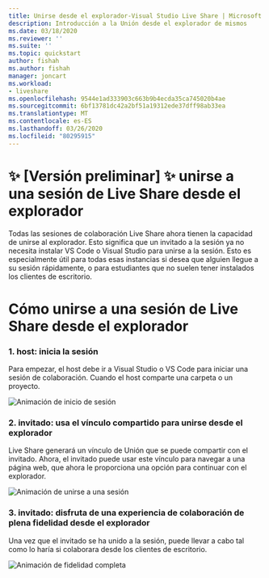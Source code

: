 ```yaml
---
title: Unirse desde el explorador-Visual Studio Live Share | Microsoft Docs
description: Introducción a la Unión desde el explorador de mismos
ms.date: 03/18/2020
ms.reviewer: ''
ms.suite: ''
ms.topic: quickstart
author: fishah
ms.author: fishah
manager: joncart
ms.workload:
- liveshare
ms.openlocfilehash: 9544e1ad333903c663b9b4ecda35ca745020b4ae
ms.sourcegitcommit: 6bf13781dc42a2bf51a19312ede37dff98ab33ea
ms.translationtype: MT
ms.contentlocale: es-ES
ms.lasthandoff: 03/26/2020
ms.locfileid: "80295915"
---
```

<!--
Copyright &copy; Microsoft Corporation
All rights reserved.
Creative Commons Attribution 4.0 License (International): https://creativecommons.org/licenses/by/4.0/legalcode
-->

# <a name="preview-joining-a-live-share-session-from-the-browser"></a>✨ [Versión preliminar] ✨ unirse a una sesión de Live Share desde el explorador

Todas las sesiones de colaboración Live Share ahora tienen la capacidad de unirse al explorador. Esto significa que un invitado a la sesión ya no necesita instalar VS Code o Visual Studio para unirse a la sesión. Esto es especialmente útil para todas esas instancias si desea que alguien llegue a su sesión rápidamente, o para estudiantes que no suelen tener instalados los clientes de escritorio.


# <a name="how-to-join-a-live-share-session-from-the-browser"></a>Cómo unirse a una sesión de Live Share desde el explorador 

### <a name="1-host-starts-session"></a>1. host: inicia la sesión 
Para empezar, el host debe ir a Visual Studio o VS Code para iniciar una sesión de colaboración. Cuando el host comparte una carpeta o un proyecto.

![Animación de inicio de sesión](https://user-images.githubusercontent.com/51928518/76938928-b814e300-68b4-11ea-923e-cefabd4688c6.gif)

### <a name="2-guest-uses-shared-link-to-join-from-browser"></a>2. invitado: usa el vínculo compartido para unirse desde el explorador 
Live Share generará un vínculo de Unión que se puede compartir con el invitado. Ahora, el invitado puede usar este vínculo para navegar a una página web, que ahora le proporciona una opción para continuar con el explorador.

![Animación de unirse a una sesión](https://user-images.githubusercontent.com/51928518/76941137-b8af7880-68b8-11ea-8228-41fdf4afd3ef.gif)

### <a name="3-guest-enjoys-full-fidelity-collaboration-experience-from-browser"></a>3. invitado: disfruta de una experiencia de colaboración de plena fidelidad desde el explorador 
Una vez que el invitado se ha unido a la sesión, puede llevar a cabo tal como lo haría si colaborara desde los clientes de escritorio.

![Animación de fidelidad completa](https://user-images.githubusercontent.com/51928518/76942009-40e24d80-68ba-11ea-885c-6eb1069ed550.gif)

<!---
# Frequently asked questions 

##### 1. Is there an environment running in the background, that is hosting my session in the browser?
When you join a Live Share session from the browser, there is no new environment spun up. It is a serverless service. 
##### 2. Do I have to pay for the service of joining from the browser?
Joining from the browser is free, much like all of Live Share.

##### 3. How is this different from Visual Studio Online?
When you join from the browser, you only access the VS Code client from the browser during the session. Once the session ends, all the files and folders along with editor capabilities will close. To use an editor in the browser, backed with your own environment to edit your own files, you must use [Visual Studio Online.](aka.ms/vso)

##### 4. Does this work for all browsers?
Yes. This works on all browsers. 
##### 5. Is there a VS client that I can use in the browser?
We do not have this available yet. 

# Feedback and issues 
This is a preview feature, and we hope to get user feedback to improve the experience. Please fill out any feedback or issues you see on our GitHub repo [here.](https://github.com/MicrosoftDocs/live-share/issues/new?template=bug_report.md)

--->
